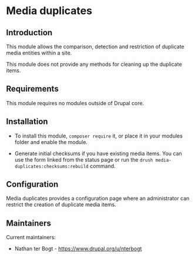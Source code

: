 # Media duplicates

## Introduction

This module allows the comparison, detection and restriction of duplicate media
entities within a site.

This module does not provide any methods for cleaning up the duplicate items.


## Requirements

This module requires no modules outside of Drupal core.


## Installation

* To install this module, `composer require` it, or  place it in your modules
  folder and enable the module.

* Generate initial checksums if you have existing media items. You can use the 
  form linked from the status page or run the 
  `drush media-duplicates:checksums:rebuild` command.


## Configuration

Media duplicates provides a configuration page where an administrator can
restrict the creation of duplicate media items.


## Maintainers

Current maintainers:

* Nathan ter Bogt - https://www.drupal.org/u/nterbogt
